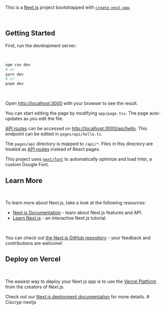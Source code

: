 This is a [Next.js](https://nextjs.org/) project bootstrapped with [`create-next-app`](https://github.com/vercel/next.js/tree/canary/packages/create-next-app).

<br />

## Getting Started

First, run the development server:

<br />

```bash
npm run dev
# or
yarn dev
# or
pnpm dev
```
<br />


Open [http://localhost:3000](http://localhost:3000) with your browser to see the result.
<br />


You can start editing the page by modifying `app/page.tsx`. The page auto-updates as you edit the file.
<br />


[API routes](https://nextjs.org/docs/api-routes/introduction) can be accessed on [http://localhost:3000/api/hello](http://localhost:3000/api/hello). This endpoint can be edited in `pages/api/hello.ts`.
<br />


The `pages/api` directory is mapped to `/api/*`. Files in this directory are treated as [API routes](https://nextjs.org/docs/api-routes/introduction) instead of React pages.
<br />


This project uses [`next/font`](https://nextjs.org/docs/basic-features/font-optimization) to automatically optimize and load Inter, a custom Google Font.
<br />


## Learn More
<br />


To learn more about Next.js, take a look at the following resources:
<br />


- [Next.js Documentation](https://nextjs.org/docs) - learn about Next.js features and API.
- [Learn Next.js](https://nextjs.org/learn) - an interactive Next.js tutorial.
<br />


You can check out [the Next.js GitHub repository](https://github.com/vercel/next.js/) - your feedback and contributions are welcome!
<br />


## Deploy on Vercel
<br />


The easiest way to deploy your Next.js app is to use the [Vercel Platform](https://vercel.com/new?utm_medium=default-template&filter=next.js&utm_source=create-next-app&utm_campaign=create-next-app-readme) from the creators of Next.js.
<br />


Check out our [Next.js deployment documentation](https://nextjs.org/docs/deployment) for more details.
#   C i s c r y p - n e x t j s 
 
 